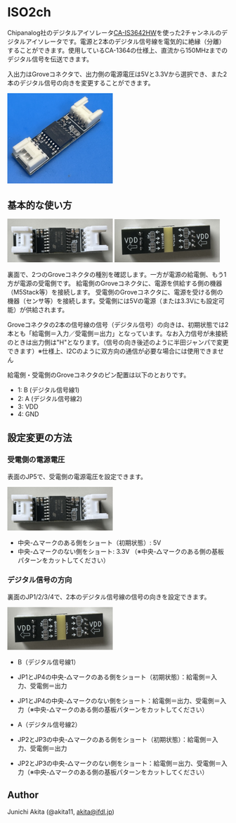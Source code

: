# ISO2ch

Chipanalog社のデジタルアイソレータ[CA-IS3642HW](https://www.lcsc.com/product-detail/Digital-Isolators-with-power_Chipanalog-CA-IS3642HW_C2890053.html)を使った2チャンネルのデジタルアイソレータです。電源と2本のデジタル信号線を電気的に絶縁（分離）することができます。使用しているCA-1364の仕様上、直流から150MHzまでのデジタル信号を伝送できます。

入出力はGroveコネクタで、出力側の電源電圧は5Vと3.3Vから選択でき、また2本のデジタル信号の向きを変更することができます。

<img src="https://github.com/akita11/ISO2Ch/blob/main/ISO2Ch.jpg" width="240px">


## 基本的な使い方

<img src="https://github.com/akita11/ISO2Ch/blob/main/ISO2Ch-f.jpg" width="240px">

<img src="https://github.com/akita11/ISO2Ch/blob/main/ISO2Ch-b.jpg" width="240px">

裏面で、2つのGroveコネクタの種別を確認します。一方が電源の給電側、もう1方が電源の受電側です。
給電側のGroveコネクタに、電源を供給する側の機器（M5Stack等）を接続します。
受電側のGroveコネクタに、電源を受ける側の機器（センサ等）を接続します。受電側には5Vの電源（または3.3Vにも設定可能）が供給されます。

Groveコネクタの2本の信号線の信号（デジタル信号）の向きは、初期状態では2本とも「給電側＝入力／受電側＝出力」となっています。なお入力信号が未接続のときは出力側は"H"となります。（信号の向き後述のように半田ジャンパで変更できます）※仕様上、I2Cのように双方向の通信が必要な場合には使用できません

給電側・受電側のGroveコネクタのピン配置は以下のとおりです。

- 1: B (デジタル信号線1)
- 2: A (デジタル信号線2)
- 3: VDD
- 4: GND


## 設定変更の方法

### 受電側の電源電圧

表面のJP5で、受電側の電源電圧を設定できます。

<img src="https://github.com/akita11/ISO2Ch/blob/main/ISO2Ch-f2.jpg" width="240px">

- 中央-△マークのある側をショート（初期状態）: 5V
- 中央-△マークのない側をショート: 3.3V （※中央-△マークのある側の基板パターンをカットしてください）


### デジタル信号の方向

裏面のJP1/2/3/4で、2本のデジタル信号線の信号の向きを設定できます。

<img src="https://github.com/akita11/ISO2Ch/blob/main/ISO2Ch-b2.jpg" width="240px">

- B（デジタル信号線1）
 - JP1とJP4の中央-△マークのある側をショート（初期状態）：給電側＝入力、受電側＝出力
 - JP1とJP4の中央-△マークのない側をショート：給電側＝出力、受電側＝入力（※中央-△マークのある側の基板パターンをカットしてください）

- A（デジタル信号線2）
 - JP2とJP3の中央-△マークのある側をショート（初期状態）：給電側＝入力、受電側＝出力
 - JP2とJP3の中央-△マークのない側をショート：給電側＝出力、受電側＝入力（※中央-△マークのある側の基板パターンをカットしてください）


## Author

Junichi Akita (@akita11, akita@ifdl.jp)
